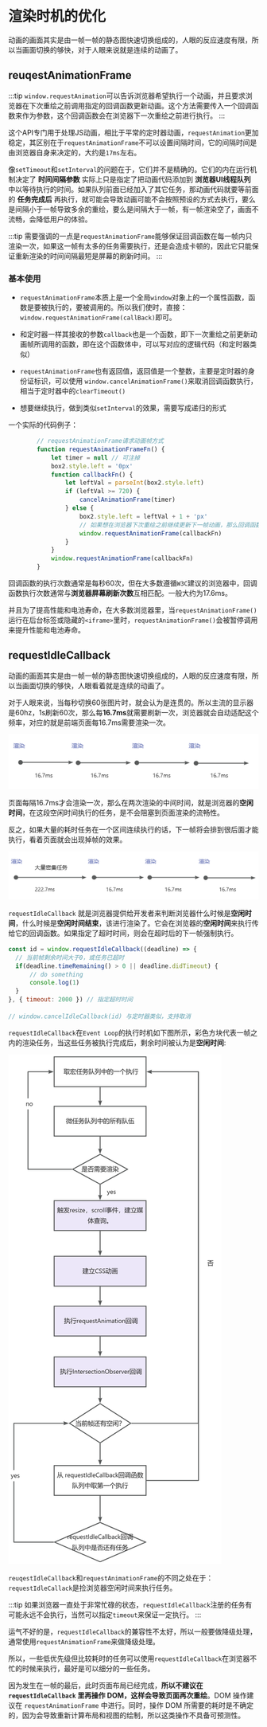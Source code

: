 # 渲染时机的优化
动画的画面其实是由一帧一帧的静态图快速切换组成的，人眼的反应速度有限，所以当画面切换的够快，对于人眼来说就是连续的动画了。



## reuqestAnimationFrame
:::tip
`window.requestAnimation`可以告诉浏览器希望执行一个动画，并且要求浏览器在下次重绘之前调用指定的回调函数更新动画。这个方法需要传入一个回调函数来作为参数，这个回调函数会在浏览器下一次重绘之前进行执行。
:::

这个API专门用于处理JS动画，相比于平常的定时器动画，`requestAnimation`更加稳定，其区别在于`requestAnimationFrame`不可以设置间隔时间，它的间隔时间是由浏览器自身来决定的，大约是`17ms`左右。

像`setTimeout`和`setInterval`的问题在于，它们并不是精确的。它们的内在运行机制决定了 **时间间隔参数** 实际上只是指定了把动画代码添加到 **浏览器UI线程队列** 中以等待执行的时间。如果队列前面已经加入了其它任务，那动画代码就要等前面的 **任务完成后** 再执行，就可能会导致动画可能不会按照预设的方式去执行，要么是间隔小于一帧导致多余的重绘，要么是间隔大于一帧，有一帧渲染空了，画面不流畅，会降低用户的体验。

:::tip
需要强调的一点是`requestAnimationFrame`能够保证回调函数在每一帧内只渲染一次，如果这一帧有太多的任务需要执行，还是会造成卡顿的，因此它只能保证重新渲染的时间间隔最短是屏幕的刷新时间。
:::

### 基本使用
- `requestAnimationFrame`本质上是一个全局`window`对象上的一个属性函数，函数是要被执行的，要被调用的。所以我们使时，直接：`window.requestAnimationFrame(callBack)`即可。

- 和定时器一样其接收的参数`callback`也是一个函数，即下一次重绘之前更新动画帧所调用的函数，即在这个函数体中，可以写对应的逻辑代码（和定时器类似）

- `requestAnimationFrame`也有返回值，返回值是一个整数，主要是定时器的身份证标识，可以使用 `window.cancelAnimationFrame()`来取消回调函数执行，相当于定时器中的`clearTimeout()`

- 想要继续执行，做到类似`setInterval`的效果，需要写成递归的形式

一个实际的代码例子：
```js
		// requestAnimationFrame请求动画帧方式
		function requestAnimationFrameFn() {
			let timer = null // 可注掉
			box2.style.left = '0px'
			function callbackFn() {
				let leftVal = parseInt(box2.style.left)
				if (leftVal >= 720) {
					cancelAnimationFrame(timer) 
				} else {
					box2.style.left = leftVal + 1 + 'px'
                    // 如果想在浏览器下次重绘之前继续更新下一帧动画，那么回调函数自身必须再次调用
					window.requestAnimationFrame(callbackFn)
				}
			}
			window.requestAnimationFrame(callbackFn)
		}
```
回调函数的执行次数通常是每秒60次，但在大多数遵循`W3C`建议的浏览器中，回调函数执行次数通常与**浏览器屏幕刷新次数**互相匹配。一般大约为17.6ms。

并且为了提高性能和电池寿命，在大多数浏览器里，当`requestAnimationFrame()`运行在后台标签或隐藏的`<iframe>`里时，`requestAnimationFrame()`会被暂停调用来提升性能和电池寿命。

## requestIdleCallback
动画的画面其实是由一帧一帧的静态图快速切换组成的，人眼的反应速度有限，所以当画面切换的够快，人眼看着就是连续的动画了。

对于人眼来说，当每秒切换60张图片时，就会认为是连贯的。所以主流的显示器是60hz，1s刷新60次，那么每**16.7ms**就需要刷新一次，浏览器就会自动适配这个频率，对应的就是前端页面每16.7ms需要渲染一次。

![image](./assets/60fps%E6%B8%B2%E6%9F%93.png)

页面每隔16.7ms才会渲染一次，那么在两次渲染的中间时间，就是浏览器的**空闲时间**，在这段空闲时间执行的任务，是不会阻塞到页面渲染的流畅性。

反之，如果大量的耗时任务在一个区间连续执行的话，下一帧将会排到很后面才能执行，看着页面就会出现掉帧的效果。

![image](./assets/222fps%E6%B8%B2%E6%9F%93.png)

`requestIdleCallback` 就是浏览器提供给开发者来判断浏览器什么时候是**空闲时间**，什么时候是**空闲时间结束**，该进行渲染了。它会在浏览器的**空闲时间**来执行传给它的回调函数。如果指定了超时时间，则会在超时后的下一帧强制执行。

```js
const id = window.requestIdleCallback((deadline) => {
  // 当前帧剩余时间大于0，或任务已超时
  if(deadline.timeRemaining() > 0 || deadline.didTimeout) {
      // do something
      console.log(1)
  }
}, { timeout: 2000 }) // 指定超时时间

// window.cancelIdleCallback(id) 与定时器类似，支持取消
```

`requestIdleCallback`在`Event Loop`的执行时机如下图所示，彩色方块代表一帧之内的渲染任务，当这些任务被执行完成后，剩余时间被认为是**空闲时间**:

![image](./assets/%E6%B8%B2%E6%9F%93%E4%BB%BB%E5%8A%A1%E6%B5%81%E7%A8%8B%E5%9B%BE.jpg)

`reuqestIdleCallback`和`requestAnimationFrame`的不同之处在于：
`requestIdleCallack`是捡浏览器空闲时间来执行任务。

:::tip
如果浏览器一直处于非常忙碌的状态，`requestIdleCallback`注册的任务有可能永远不会执行，当然可以指定`timeout`来保证一定执行。
:::

运气不好的是，`requestIdleCallback`的兼容性不太好，所以一般要做降级处理，通常使用`requestAnimationFrame`来做降级处理。

所以，一些低优先级但比较耗时的任务可以使用`requestIdleCallback`在浏览器不忙的时候来执行，最好是可以细分的一些任务。

因为发生在一帧的最后，此时页面布局已经完成，**所以不建议在 `requestIdleCallback` 里再操作 DOM，这样会导致页面再次重绘**。DOM 操作建议在 `requestAnimationFrame` 中进行。同时，操作 DOM 所需要的耗时是不确定的，因为会导致重新计算布局和视图的绘制，所以这类操作不具备可预测性。

